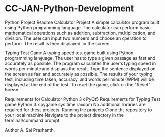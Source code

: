 # CC-JAN-Python-Development
Python Project Readme
Calculator Project
A simple calculator program built using Python programming language. The calculator can perform basic mathematical
operations such as addition, subtraction, multiplication, and division. The user can input two numbers and choose 
an operation to perform. The result is then displayed on the screen.

Typing Test Game
A typing speed test game built using Python programming language. The user has to type a given passage as 
fast and accurately as possible. The program calculates the user's typing speed in words per minute and displays 
the result. Type the sentence displayed on the screen as fast and accurately as possible.
The results of your typing test, including time taken, accuracy, and words per minute (WPM) will be displayed at the end of the test.
To reset the game, click on the "Reset" button.

Requirements for Calculator
Python 3.x
PyQt5
Requirements for Typing Test game
Python 3.x
pygame
sys
time
random
No additional libraries are required for these projects.
Running the projects
Clone the repository to your local machine
Navigate to the project directory in the terminal/command prompt

Author
A. Sai Prashanth.
